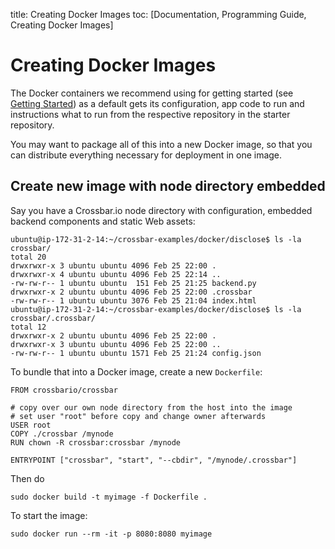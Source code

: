 title: Creating Docker Images
toc: [Documentation, Programming Guide, Creating Docker Images]

# Creating Docker Images

The Docker containers we recommend using for getting started (see [Getting Started](/docs/Getting-Started)) as a default gets its configuration, app code to run and instructions what to run from the respective repository in the starter repository.

You may want to package all of this into a new Docker image, so that you can distribute everything necessary for deployment in one image.

## Create new image with node directory embedded

Say you have a Crossbar.io node directory with configuration, embedded backend components and static Web assets:

```console
ubuntu@ip-172-31-2-14:~/crossbar-examples/docker/disclose$ ls -la crossbar/
total 20
drwxrwxr-x 3 ubuntu ubuntu 4096 Feb 25 22:00 .
drwxrwxr-x 4 ubuntu ubuntu 4096 Feb 25 22:14 ..
-rw-rw-r-- 1 ubuntu ubuntu  151 Feb 25 21:25 backend.py
drwxrwxr-x 2 ubuntu ubuntu 4096 Feb 25 22:00 .crossbar
-rw-rw-r-- 1 ubuntu ubuntu 3076 Feb 25 21:04 index.html
ubuntu@ip-172-31-2-14:~/crossbar-examples/docker/disclose$ ls -la crossbar/.crossbar/
total 12
drwxrwxr-x 2 ubuntu ubuntu 4096 Feb 25 22:00 .
drwxrwxr-x 3 ubuntu ubuntu 4096 Feb 25 22:00 ..
-rw-rw-r-- 1 ubuntu ubuntu 1571 Feb 25 21:24 config.json
```

To bundle that into a Docker image, create a new `Dockerfile`:

```
FROM crossbario/crossbar

# copy over our own node directory from the host into the image
# set user "root" before copy and change owner afterwards
USER root
COPY ./crossbar /mynode
RUN chown -R crossbar:crossbar /mynode

ENTRYPOINT ["crossbar", "start", "--cbdir", "/mynode/.crossbar"]
```

Then do

```console
sudo docker build -t myimage -f Dockerfile .
```

To start the image:

```console
sudo docker run --rm -it -p 8080:8080 myimage
```
